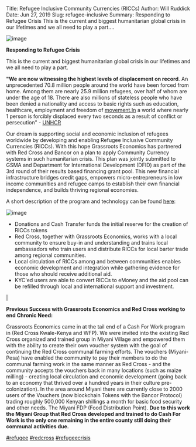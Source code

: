 Title: Refugee Inclusive Community Currencies (RICCs)
Author: Will Ruddick
Date: Jun 27, 2019
Slug: refugee-inclusive
Summary: Responding to Refugee Crisis This is the current and biggest
humanitarian global crisis in our lifetimes and we all need to play
a part....

![image](images/blog/refugee-inclusive1.webp)

**Responding to Refugee Crisis**

This is the current and biggest humanitarian global crisis in our
lifetimes and we all need to play a part.

**"We are now witnessing the highest levels of displacement on
record**. An unprecedented 70.8 million people around the world have
been forced from home. Among them are nearly 25.9 million refugees, over
half of whom are under the age of 18. There are also millions of
stateless people who have been denied a nationality and access to basic
rights such as education, healthcare, employment and freedom of
[movement.In](http://movement.In) a world where nearly 1 person is
forcibly displaced every two seconds as a result of conflict or
persecution" - [UNHCR](http://www.unhcr.org/figures-at-a-glance.html)

Our dream is supporting social and economic inclusion of refugees
worldwide by developing and enabling Refugee Inclusive Community
Currencies (RICCs). With this hope Grassroots Economics has partnered
with Red Cross and Bancor on a plan to apply Community Currency systems
in such humanitarian crisis. This plan was jointly submitted to GSMA and
Department for International Development (DFID) as part of the 3rd round
of their results based financing grant pool. This new financial
infrastructure bridges credit gaps, empowers micro-entrepreneurs in low
income communities and refugee camps to establish their own financial
independence, and builds thriving regional economies.

A short description of the program and technology can be found
[here](https://docs.wixstatic.com/ugd/ce30dd_c7bab99cc75a4c18a02137cfe6b5dd84.pdf):

![image](images/blog/refugee-inclusive64.webp)

- Donations and Cash Transfer funds the initial reserve for the
  creation of RICCs tokens
- Red Cross, together with Grassroots Economics, works with a local
  community to ensure buy-in and understanding and trains local
  ambassadors who train users and distribute RICCs for local barter
  trade among regional communities.
- Local circulation of RICCs among and between communities enables
  economic development and integration while gathering evidence for
  those who should receive additional aid.
- KYC'ed users are able to convert RICCs to eMoney and the aid pool
  can be refilled through local and international support and
  investment.

|

**Previous Success with Grassroots Economics and Red Cross working to
end Chronic Need:**

Grassroots Economics came in at the tail end of a Cash For Work program
in (Red Cross Kwale-Kenya and WFP). We were invited into the existing
Red Cross organized and trained group in Miyani Village and empowered
them with the ability to create their own voucher system with the goal
of continuing the Red Cross communal farming efforts. The vouchers
(Miyani-Pesa) have enabled the community to pay their members to do the
communal farming work in the same manner as Red Cross - and the
community accepts the vouchers back in many locations (such as maize
milling) - creating local circulation and economic development (going
back to an economy that thrived over a hundred years in their culture
pre-colonization). In the area around Miyani there are currently close
to 2000 users of the Vouchers (now blockchain Tokens with the Bancor
Protocol) trading roughly 500,000 Kenyan shillings a month for basic
food security and other needs. The Miyani FDP (Food Distribution Point).
**Due to this work the Miyani Group that Red Cross developed and trained
to do Cash For Work is the only one remaining in the entire county still
doing their communal activities due.**

[#refugee](https://www.grassrootseconomics.org/blog/hashtags/refugee)
[#redcross](https://www.grassrootseconomics.org/blog/hashtags/redcross)
[#refugeecrisis](https://www.grassrootseconomics.org/blog/hashtags/refugeecrisis)
